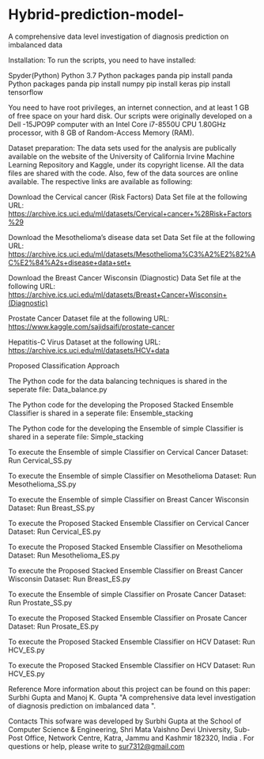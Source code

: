 # Hybrid-prediction-model-
A comprehensive data level investigation of diagnosis prediction on imbalanced data 

Installation: To run the scripts, you need to have installed:

Spyder(Python) 
Python 3.7
Python packages panda
pip install panda
Python packages panda
pip install numpy
pip install keras
pip install tensorflow

You need to have root privileges, an internet connection, and at least 1 GB of free space on your hard disk.
Our scripts were originally developed on a Dell -15JPO9P computer with an Intel Core i7-8550U CPU 1.80GHz processor, with 8 GB of Random-Access Memory (RAM).

Dataset preparation: The data sets used for the analysis are publically available on the website of the University of California Irvine Machine Learning Repository and Kaggle, under its copyright license.
All the data files are shared with the code. Also, few of the data sources are online available. The respective links are available as following:

Download the Cervical cancer (Risk Factors) Data Set file  at the following URL: 
https://archive.ics.uci.edu/ml/datasets/Cervical+cancer+%28Risk+Factors%29

Download the Mesothelioma’s disease data set Data Set file  at the following URL: 
https://archive.ics.uci.edu/ml/datasets/Mesothelioma%C3%A2%E2%82%AC%E2%84%A2s+disease+data+set+

Download the Breast Cancer Wisconsin (Diagnostic) Data Set file  at the following URL: 
https://archive.ics.uci.edu/ml/datasets/Breast+Cancer+Wisconsin+(Diagnostic)

Prostate Cancer Dataset file at the following URL:
https://www.kaggle.com/sajidsaifi/prostate-cancer

Hepatitis-C Virus Dataset at the following URL:
https://archive.ics.uci.edu/ml/datasets/HCV+data

Proposed Classification Approach

The Python code for the data balancing techniques is shared in the seperate file:
Data_balance.py

The Python code for the developing the Proposed Stacked Ensemble Classifier is shared in a seperate file:
Ensemble_stacking 

The Python code for the developing the Ensemble of simple Classifier is shared in a seperate file:
Simple_stacking

To execute the Ensemble of simple Classifier on Cervical Cancer Dataset: 
Run Cervical_SS.py

To execute the Ensemble of simple Classifier on Mesothelioma Dataset:
Run Mesothelioma_SS.py

To execute the Ensemble of simple Classifier on Breast Cancer Wisconsin Dataset:
Run Breast_SS.py

To execute the Proposed Stacked Ensemble Classifier on Cervical Cancer Dataset: 
Run Cervical_ES.py

To execute the Proposed Stacked Ensemble Classifier on Mesothelioma Dataset:
Run Mesothelioma_ES.py

To execute the Proposed Stacked Ensemble Classifier on Breast Cancer Wisconsin Dataset:
Run Breast_ES.py

To execute the Ensemble of simple Classifier on Prosate Cancer Dataset:
Run Prostate_SS.py

To execute the Proposed Stacked Ensemble Classifier on Prosate Cancer Dataset: 
Run Prosate_ES.py

To execute the Proposed Stacked Ensemble Classifier on HCV Dataset:
Run HCV_ES.py

To execute the Proposed Stacked Ensemble Classifier on HCV Dataset:
Run HCV_ES.py

Reference
More information about this project can be found on this paper:
Surbhi Gupta and Manoj K. Gupta "A comprehensive data level investigation of diagnosis prediction on imbalanced data ".

Contacts
This sofware was developed by Surbhi Gupta at the School of Computer Science & Engineering, Shri Mata Vaishno Devi University, Sub-Post Office,  Network Centre, Katra, Jammu and Kashmir 182320, India . 
For questions or help, please write to sur7312@gmail.com 
